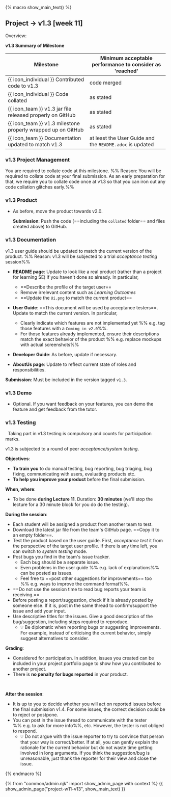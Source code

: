 {% macro show_main_text() %}
<div id="main">

<div id="title">

## Project → v1.3 [week 11]
</div>
<div id="body">

<tip-box>

Overview: <include src="project-timeline.md#v13-overview" inline />
</tip-box>

**v1.3 Summary of Milestone**

Milestone | Minimum acceptable performance to consider as 'reached'
--------- | -------------------------------------------------------
{{ icon_individual }} Contributed code to v1.3 | code merged
{{ icon_individual }} Code collated | as stated
{{ icon_team }} v1.3 jar file released properly on GitHub | as stated
{{ icon_team }} v1.3 milestone properly wrapped up on GitHub | as stated
{{ icon_team }} Documentation updated to match v1.3 | at least the User Guide and the `README.adoc` is updated

### v1.3 Project Management

<tip-box type="important">

You are required to <tooltip content="extract your own code and put in one file">collate</tooltip> code at this milestone. %%&nbsp;Reason: You will be required to collate code at your final submission. As an early preparation for that, we require you to collate code once at v1.3 so that you can iron out any code collation glitches early.%% 

</tip-box>

<panel header="**How to collate code for grading**">
  <include src="collate.fr" />
</panel><p/>

### v1.3 Product

* As before, move the product towards v2.0.

  **Submission**: Push the code (==including the `collated` folder== and files created above) to GitHub.

### v1.3 Documentation

<tip-box type="important"> 

v1.3 user guide should be updated to match the current version of the product. %%&nbsp;Reason: v1.3 will be subjected to a trial _acceptance testing_ session%%
  
</tip-box>

* **README page**: Update to look like a real product (rather than a project for learning SE) if you haven't done so already. In particular,
  * ==Describe the profile of the target user==
  * Remove irrelevant content such as _Learning Outcomes_
  * ==Update the `Ui.png` to match the current product==
  
* **User Guide**: ==This document will be used by acceptance testers==. Update to match the current version. In particular,
  * Clearly indicate which features are not implemented yet %%&nbsp;e.g. tag those features with a `Coming in v2.0`%%. 
  * For those features already implemented, ensure their descriptions match the exact behavior of the product %%&nbsp;e.g. replace mockups with actual screenshots%% 
 
* **Developer Guide**: As before, update if necessary.
  
* **AboutUs page**: Update to reflect current state of roles and responsibilities.  

**Submission**: Must be included in the version tagged `v1.3`.


### v1.3 Demo

* Optional. If you want feedback on your features, you can demo the feature and get feedback from the tutor.


### v1.3 Testing

<tip-box type="important"> 
  
Taking part in v1.3 testing is compulsory and counts for participation marks.

</tip-box>

v1.3 is subjected to a round of peer _acceptance/system testing_.

**Objectives**:
* **To train you** to do manual testing, bug reporting, bug <tooltip content="assigning of priority order">triaging</tooltip>, bug fixing, communicating with users, evaluating products etc. 
* **To help you improve your product** before the final submission.
  
**When, where**: 
* To be done **during Lecture 11**. Duration: **30 minutes** (we'll stop the lecture for a 30 minute block for you do do the testing).

**During the session**:
* Each student will be assigned a product from another team to test.
* Download the latest jar file from the team's GitHub page. ==Copy it to an empty folder==. 
* Test the product based on the user guide. First, _acceptance test_ it from the perspective of the target user profile. If there is any time left, you can switch to _system testing_ mode.
* Post bugs you find in the team's issue tracker. 
  * Each bug should be a separate issue.
  * Even problems in the user guide %%&nbsp;e.g. lack of explanations%% can be posted as issues.
  * Feel free to ==post other suggestions for improvements== too %%&nbsp;e.g. ways to improve the command format%%.
* ==Do not use the session time to read bug reports your team is receiving.==
* Before posting a report/suggestion, check if it is already posted by someone else. If it is, post in the same thread to confirm/support the issue and add your input.
* Use descriptive titles for the issues. Give a good description of the bug/suggestion, including steps required to reproduce.
  * :bulb: Be diplomatic when reporting bugs or suggesting improvements. For example, instead of criticising the current behavior, simply suggest alternatives to consider.
  
**Grading**:
* Considered for participation. In addition, issues you created can be included in your <trigger trigger="click" for="modal:v1.3-ppp">project portfolio page</trigger> to show how you contributed to another project.
* There is **no penalty for bugs reported** in your product.
  
<modal large title="Admin {{ icon_embedding }} Project →" id="modal:v1.3-ppp">
  <include src="project-deliverables.md#project-deliverables-ppp"/>
</modal>
  
<include src="project-testing.fr#testingPreparations" />
  
**After the session**:
* It is up to you to decide whether you will act on reported issues before the final submission v1.4. For some issues, the correct decision could be to reject or postpone.
* You can post in the issue thread to communicate with the tester %%&nbsp;e.g. to ask for more info%%, etc. However, the tester is not obliged to respond.
  * :bulb: Do not argue with the issue reporter to try to convince that person that your way is correct/better. If at all, you can gently explain the rationale for the current behavior but do not waste time getting involved in long arguments. If you think the suggestion/bug is unreasonable, just thank the reporter for their view and close the issue.
</div>
</div>
{% endmacro %}

{% from "common/admin.njk" import show_admin_page with context %}
{{ show_admin_page("project-w11-v13", show_main_text) }}